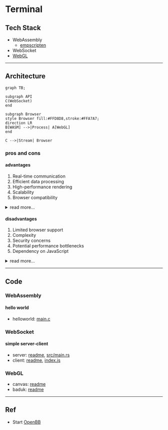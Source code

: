 # Terminal

## Tech Stack

- WebAssembly
  - [empscripten](empscripten/README.md)
- WebSocket
- [WebGL](webgl/README.md)

---

## Architecture

```mermaid
graph TB;

subgraph API
C(WebSocket)
end

subgraph Browser
style Browser fill:#FFD8D8,stroke:#FFA7A7;
direction LR
B[WASM] -->|Process| A[WebGL]
end

C -->|Stream| Browser
```

### pros and cons

#### advantages

1. Real-time communication
2. Efficient data processing
3. High-performance rendering
4. Scalability
5. Browser compatibility


<details>
  <summary>read more...</summary>
  
1. **Real-time communication**: WebSocket allows for bidirectional communication between the server (API) and the client (Browser), making it suitable for real-time applications and reducing latency.
2. **Efficient data processing**: WASM is a binary instruction format designed for secure and fast execution, enabling efficient processing of the data received from the WebSocket.
3. **High-performance rendering**: WebGL is a JavaScript API for rendering interactive 2D and 3D graphics in the browser, allowing for high-performance graphics without the need for plugins.
4. **Scalability**: This architecture allows the server to handle multiple WebSocket connections concurrently, enabling the system to scale effectively.
5. **Browser compatibility**: Since both WebAssembly and WebGL are supported by modern web browsers, the architecture is compatible across different platforms and devices.

</details>

#### disadvantages

1. Limited browser support
2. Complexity
3. Security concerns
4. Potential performance bottlenecks
5. Dependency on JavaScript

<details>
  <summary>read more...</summary>

1. **Limited browser support**: Older browsers may not support WebSocket, WebAssembly, or WebGL, which could limit the reach of the application.
2. **Complexity**: The architecture might be more complex compared to a traditional RESTful API, increasing the learning curve for developers.
3. **Security concerns**: WebSocket connections might be vulnerable to security threats like cross-site WebSocket hijacking. Also, WebAssembly code execution can expose vulnerabilities that need to be mitigated.
4. **Potential performance bottlenecks**: While WASM and WebGL are designed for high-performance, some devices might still struggle with the processing and rendering tasks, particularly in resource-intensive applications.
5. **Dependency on JavaScript**: While WASM is intended to be a low-level virtual machine that runs code at near-native speed, it still relies on JavaScript for various functionalities, such as interacting with the DOM or handling events, which can be a potential bottleneck in some cases.

</details>

---

## Code

### WebAssembly

#### hello world

- helloworld: [main.c](empscripten/src/helloworld/main.c)

### WebSocket

#### simple server-client

- server: [readme](websocket/src/server/README.md), [src/main.rs](websocket/src/server/src/main.rs)
- client: [readme](websocket/src/client/README.md), [index.js](websocket/src/client/index.js)

### WebGL

- canvas: [readme](webgl/src/canvas/README.md)
- baduk: [readme](webgl/src/baduk/README.md)

---

## Ref

- Start [OpenBB](openbb/README.md)
